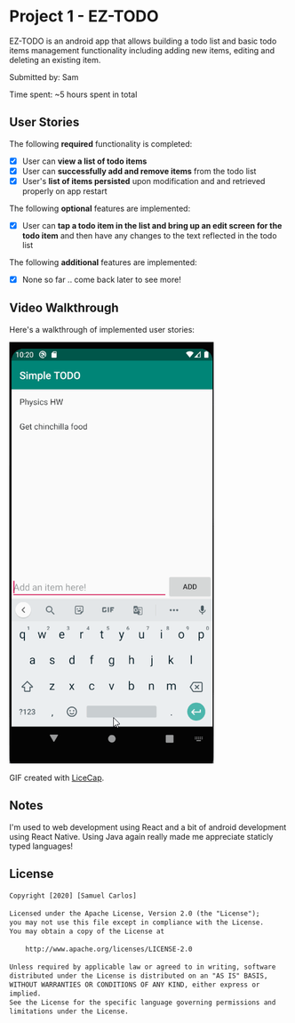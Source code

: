 # Project 1 - EZ-TODO

EZ-TODO is an android app that allows building a todo list and basic todo items management functionality including adding new items, editing and deleting an existing item.

Submitted by: Sam

Time spent: ~5 hours spent in total

## User Stories

The following **required** functionality is completed:

* [x] User can **view a list of todo items**
* [x] User can **successfully add and remove items** from the todo list
* [x] User's **list of items persisted** upon modification and and retrieved properly on app restart

The following **optional** features are implemented:

* [x] User can **tap a todo item in the list and bring up an edit screen for the todo item** and then have any changes to the text reflected in the todo list

The following **additional** features are implemented:

* [x] None so far .. come back later to see more!

## Video Walkthrough

Here's a walkthrough of implemented user stories:


![Demo Gif](https://github.com/SamC12345/simpleTODO/raw/master/TODO%20App%20Demo.gif "Demo Gif")


GIF created with [LiceCap](http://www.cockos.com/licecap/).

## Notes

I'm used to web development using React and a bit of android development using React Native. Using Java again really made me appreciate staticly typed languages!

## License

    Copyright [2020] [Samuel Carlos]

    Licensed under the Apache License, Version 2.0 (the "License");
    you may not use this file except in compliance with the License.
    You may obtain a copy of the License at

        http://www.apache.org/licenses/LICENSE-2.0

    Unless required by applicable law or agreed to in writing, software
    distributed under the License is distributed on an "AS IS" BASIS,
    WITHOUT WARRANTIES OR CONDITIONS OF ANY KIND, either express or implied.
    See the License for the specific language governing permissions and
    limitations under the License.
